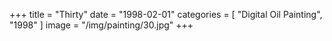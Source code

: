 +++
title = "Thirty"
date = "1998-02-01"
categories = [ "Digital Oil Painting", "1998" ]
image = "/img/painting/30.jpg"
+++

